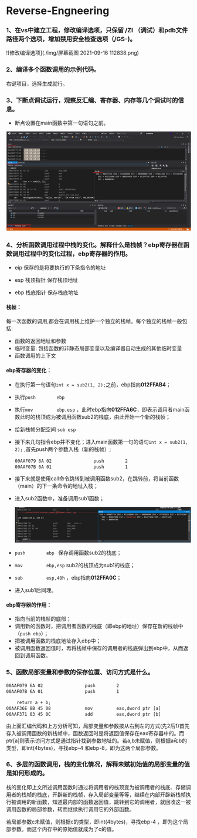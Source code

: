 # Reverse-Engneering

### 1、在vs中建立工程，修改编译选项，只保留 /ZI （调试）和pdb文件路径两个选项，增加禁用安全检查选项（/GS-)。

![修改编译选项](./img/屏幕截图 2021-09-16 112838.png)

### 2、编译多个函数调用的示例代码。

右键项目，选择生成就行。

### 3、下断点调试运行，观察反汇编、寄存器、内存等几个调试时的信息。

- 断点设置在main函数中第一句语句之前。

![](./img/编译相关窗口.png)

### 4、分析函数调用过程中栈的变化。解释什么是栈帧？ebp寄存器在函数调用过程中的变化过程，ebp寄存器的作用。

- eip 保存的是将要执行的下条指令的地址

- esp 栈顶指针 保存栈顶地址

- ebp 栈底指针 保存栈底地址

#### 栈帧：

每一次函数的调用,都会在调用栈上维护一个独立的栈帧。每个独立的栈帧一般包括:

- 函数的返回地址和参数
- 临时变量: 包括函数的非静态局部变量以及编译器自动生成的其他临时变量
- 函数调用的上下文

#### ebp寄存器的变化：

- 在执行第一句语句```int x = sub2(1, 2);```之前，ebp指向**012FFAB4**；

- 执行``` push        ebp  ```

- 执行```mov         ebp,esp``` ，此时ebp指向**012FFA6C**，即表示调用者main函数此时的栈顶成为被调用函数sub2的栈底，由此开始一个新的栈帧；

- 给新栈帧分配空间 `sub esp`

- 接下来几句指令ebp并不变化；进入main函数第一句的语句```int x = sub2(1, 2);``` ,首先push两个参数入栈（新的栈帧）;

  ```
  00AAF079 6A 02                push        2  
  00AAF07B 6A 01                push        1  
  ```

- 接下来就是使用call命令跳转到被调用函数sub2，在跳转前，将当前函数（main）的下一条命令的地址入栈；

- 进入sub2函数中，准备调用sub1函数；

  ![](./img/sub2.png)

- ``` push        ebp  ``` 保存调用函数sub2的栈底；

- ``` mov         ebp,esp ``` sub2的栈顶成为sub1的栈底；

- ``` sub         esp,40h ``` ，ebp指向**012FFA0C**；

- 进入sub1后同理。

#### ebp寄存器的作用：

- 指向当前的栈帧的底部；
- 调用新的函数时，把调用者函数的栈底（即ebp的地址）保存在新的栈帧中（```push ebp```）；
- 把被调用函数的栈底地址存入ebp中；
- 被调用函数返回值时，再将栈帧中保存的调用者的栈底弹出到ebp中，从而返回到调用函数。

### 5、函数局部变量和参数的保存位置、访问方式是什么。

```
00AAF079 6A 02                push        2  
00AAF07B 6A 01                push        1  
```

```
	return a + b;
00AAF36E 8B 45 08             mov         eax,dword ptr [a]  
00AAF371 03 45 0C             add         eax,dword ptr [b]  
```

由上面汇编代码和上方分析可知，局部变量和参数按从右到左的方式(先2后1)首先存入被调用函数的新栈帧中，函数返回时是将返回值保存在eax寄存器中的。而ptr[a]则表示访问方式是通过指针找到参数地址的。若a,b未赋值，则根据a和b的类型，即int(4bytes)，寻找ebp-4 和ebp-8，即为这两个局部参数。

### 6、多层的函数调用，栈的变化情况，解释未赋初始值的局部变量的值是如何形成的。

栈的变化即上文所述调用函数时通过将调用者的栈顶变为被调用者的栈底、存储调用者的栈帧的栈底，开辟新的栈帧，存入局部变量等等，继续在内部开辟新栈帧执行被调用的新函数，知道最内部的函数返回值，跳转到它的调用者，就回收这一被调用函数的局部参数，转而继续执行调用它的外部函数。

若局部参数c未赋值，则根据c的类型，即int(4bytes)，寻找ebp-4 ，即为这个局部参数。而这个内存中的原始值就成为了c的值。
